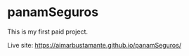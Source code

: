# panamSeguros

This is my first paid project.

Live site: https://aimarbustamante.github.io/panamSeguros/
